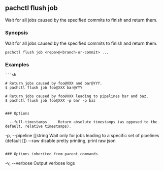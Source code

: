## pachctl flush job

Wait for all jobs caused by the specified commits to finish and return them.

### Synopsis


Wait for all jobs caused by the specified commits to finish and return them.

```
pachctl flush job <repo>@<branch-or-commit> ...
```

### Examples

```
```sh

# Return jobs caused by foo@XXX and bar@YYY.
$ pachctl flush job foo@XXX bar@YYY

# Return jobs caused by foo@XXX leading to pipelines bar and baz.
$ pachctl flush job foo@XXX -p bar -p baz
```
```

### Options

```
      --full-timestamps     Return absolute timestamps (as opposed to the default, relative timestamps).
  -p, --pipeline []string   Wait only for jobs leading to a specific set of pipelines (default [])
      --raw                 disable pretty printing, print raw json
```

### Options inherited from parent commands

```
  -v, --verbose   Output verbose logs
```

